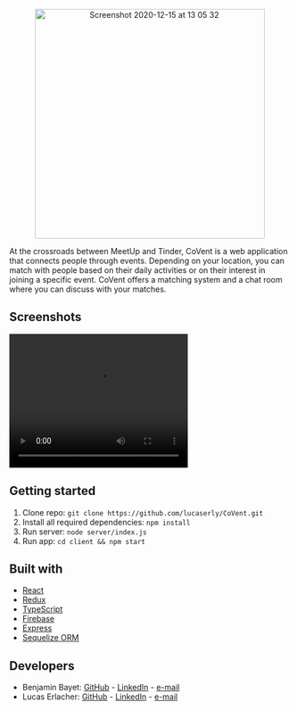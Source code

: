 
<p align="center"><img  width="412" alt="Screenshot 2020-12-15 at 13 05 32" src="https://user-images.githubusercontent.com/31804969/102212990-57afe200-3ed6-11eb-8b00-1b9ecde6036a.png"></p>


At the crossroads between MeetUp and Tinder, CoVent is a web application that connects people through events. Depending on your location, you can match with people based on their daily activities or on their interest in joining a specific event. CoVent offers a matching system and a chat room where you can discuss with your matches.

## Screenshots
<video width="320" height="240" controls>
  <source src="https://user-images.githubusercontent.com/62465231/102720280-b53b9880-42f3-11eb-95c3-07254e16032b.mp4" type="video/mp4">
</video>

## Getting started

1. Clone repo: ```git clone https://github.com/lucaserly/CoVent.git```
2. Install all required dependencies: ```npm install```
3. Run server: ```node server/index.js```
4. Run app: ```cd client && npm start```

## Built with
- [React](https://reactjs.org)
- [Redux](https://redux.js.org)
- [TypeScript](https://www.typescriptlang.org)
- [Firebase](https://firebase.google.com)
- [Express](https://expressjs.com)
- [Sequelize ORM](https://sequelize.org)

## Developers
- Benjamin Bayet: [GitHub](https://github.com/ophren) - [LinkedIn](https://www.linkedin.com/in/benjamin-bayet-56a36a144) - [e-mail](mailto:ophren_lied@live.fr)
- Lucas Erlacher: [GitHub](https://github.com/lucaserly) - [LinkedIn](https://www.linkedin.com/in/lucaserlacher/) - [e-mail](mailto:l.erlacher@icloud.com)
